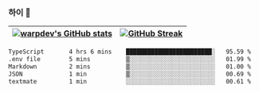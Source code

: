 
### 하이 👋
[![warpdev's GitHub stats](https://github-readme-stats.vercel.app/api?username=warpdev&show_icons=true&theme=vue-dark)](#) |[![GitHub Streak](https://github-readme-streak-stats.herokuapp.com/?user=warpdev&theme=dark)](#)
--- | --- |
<!--START_SECTION:waka-->

```txt
TypeScript       4 hrs 6 mins    ████████████████████████░   95.59 %
.env file        5 mins          ▒░░░░░░░░░░░░░░░░░░░░░░░░   01.99 %
Markdown         2 mins          ▒░░░░░░░░░░░░░░░░░░░░░░░░   01.00 %
JSON             1 min           ▒░░░░░░░░░░░░░░░░░░░░░░░░   00.69 %
textmate         1 min           ░░░░░░░░░░░░░░░░░░░░░░░░░   00.61 %
```

<!--END_SECTION:waka-->

<!--
**warpdev/warpdev** is a ✨ _special_ ✨ repository because its `README.md` (this file) appears on your GitHub profile.

Here are some ideas to get you started:

- 🔭 I’m currently working on ...
- 🌱 I’m currently learning ...
- 👯 I’m looking to collaborate on ...
- 🤔 I’m looking for help with ...
- 💬 Ask me about ...
- 📫 How to reach me: ...
- 😄 Pronouns: ...
- ⚡ Fun fact: ...
-->
